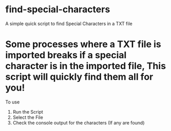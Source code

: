 # find-special-characters
A simple quick script to find Special Characters in a TXT file


# Some processes where a TXT file is imported breaks if a special character is in the imported file, This script will quickly find them all for you!


To use

1. Run the Script 
2. Select the File
3. Check the console output for the characters (If any are found)
